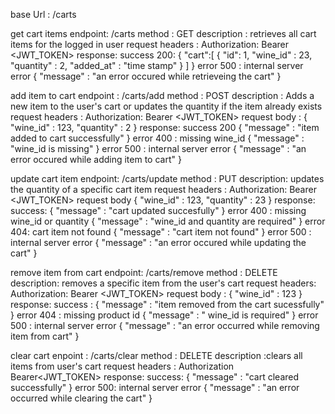 base Url : /carts

get cart items
endpoint: /carts
method : GET
description : retrieves all cart items for the logged in user
request headers : Authorization: Bearer <JWT_TOKEN>
response:
success 200:
{
"cart":[
{
"id": 1,
"wine_id" : 23,
"quantity" : 2,
"added_at" : "time stamp"
}
]
}
error 500 : internal server error
{
"message" : "an error occured while retrieveing the cart"
}

add item to cart
endpoint : /carts/add
method : POST
description : Adds a new item to the user's cart or updates the quantity if the item already exists
request headers : Authorization: Bearer <JWT_TOKEN>
request body :
{
"wine_id" : 123,
"quantity" : 2
}
response:
success 200
{
"message" : "item added to cart successfully"
}
error 400 : missing wine_id
{
"message" : "wine_id is missing"
}
error 500 : internal server error
{
"message" : "an error occured while adding item to cart"
}

update cart item
endpoint: /carts/update
method : PUT
description: updates the quantity of a specific cart item
request headers : Authorization: Bearer <JWT_TOKEN>
request body
{
"wine_id" : 123,
"quantity" : 23
}
response:
success:
{
"message" : "cart updated succesfully"
}
error 400 : missing wine_id or quantity
{
"message" : "wine_id and quantity are required"
}
error 404: cart item not found
{
"message" : "cart item not found"
}
error 500 : internal server error
{
"message" : "an error occured while updating the cart"
}

remove item from cart
endpoint: /carts/remove
method : DELETE
description: removes a specific item from the user's cart
request headers: Authorization: Bearer <JWT_TOKEN>
request body :
{
"wine_id" : 123
}
response:
success :
{
"message" : "item removed from the cart sucessfully"
}
error 404 : missing product id
{
"message" : " wine_id is required"
}
error 500 : internal server error
{
"message" : "an error occurred while removing item from cart"
}

clear cart
enpoint : /carts/clear
method : DELETE
description :clears all items from user's cart
request headers : Authorization Bearer<JWT_TOKEN>
response:
success:
{
"message" : "cart cleared successfully"
}
error 500: internal server error
{
"message" : "an error occurred while clearing the cart"
}
